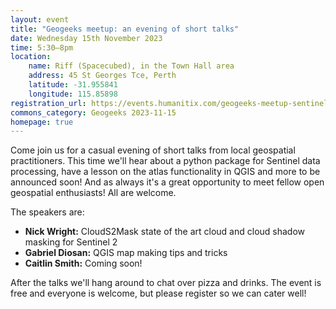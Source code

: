 ```yaml
---
layout: event
title: "Geogeeks meetup: an evening of short talks"
date: Wednesday 15th November 2023
time: 5:30–8pm
location:
    name: Riff (Spacecubed), in the Town Hall area
    address: 45 St Georges Tce, Perth
    latitude: -31.955841
    longitude: 115.85898
registration_url: https://events.humanitix.com/geogeeks-meetup-sentinel-processing-qgis-map-atlas-tips-and-more
commons_category: Geogeeks 2023-11-15
homepage: true
---
```


Come join us for a casual evening of short talks from local geospatial practitioners.
This time we'll hear about a python package for Sentinel data processing, have a lesson on the atlas functionality in QGIS and more to be announced soon! And as always it's a great opportunity to meet fellow open geospatial enthusiasts! All are welcome.

The speakers are:

* **Nick Wright:** CloudS2Mask state of the art cloud and cloud shadow masking for Sentinel 2
* **Gabriel Diosan:** QGIS map making tips and tricks
* **Caitlin Smith:** Coming soon!


After the talks we'll hang around to chat over pizza and drinks. The event is free and everyone is welcome, but please register so we can cater well!


